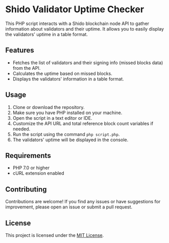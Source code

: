 # Shido Validator Uptime Checker

This PHP script interacts with a Shido blockchain node API to gather information about validators and their uptime. It allows you to easily display the validators' uptime in a table format.

## Features

- Fetches the list of validators and their signing info (missed blocks data) from the API.
- Calculates the uptime based on missed blocks.
- Displays the validators' information in a table format.

## Usage

1. Clone or download the repository.
2. Make sure you have PHP installed on your machine.
3. Open the script in a text editor or IDE.
4. Customize the API URL and total reference block count variables if needed.
5. Run the script using the command `php script.php`.
6. The validators' uptime will be displayed in the console.

## Requirements

- PHP 7.0 or higher
- cURL extension enabled

## Contributing

Contributions are welcome! If you find any issues or have suggestions for improvement, please open an issue or submit a pull request.

## License

This project is licensed under the [MIT License](LICENSE).